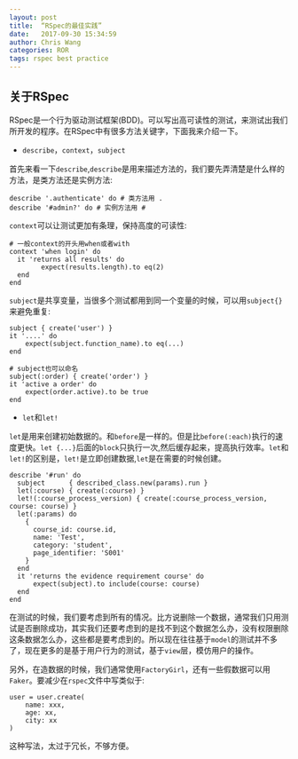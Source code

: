 ```yaml
---
layout: post
title:  “RSpec的最佳实践”
date:   2017-09-30 15:34:59
author: Chris Wang
categories: ROR
tags: rspec best practice
---
```


## 关于RSpec
RSpec是一个行为驱动测试框架(BDD)。可以写出高可读性的测试，来测试出我们所开发的程序。在RSpec中有很多方法关键字，下面我来介绍一下。
* `describe`，`context`，`subject`

首先来看一下`describe`,`describe`是用来描述方法的，我们要先弄清楚是什么样的方法，是类方法还是实例方法:
```
describe '.authenticate' do # 类方法用 .
describe '#admin?' do # 实例方法用 #

```
`context`可以让测试更加有条理，保持高度的可读性:
```
# 一般context的开头用when或者with
context 'when login' do
  it 'returns all results' do
        expect(results.length).to eq(2)
  end
end
```


`subject`是共享变量，当很多个测试都用到同一个变量的时候，可以用`subject{}`来避免重复:
```
subject { create('user') }
it '....' do
    expect(subject.function_name).to eq(...)
end

# subject也可以命名
subject(:order) { create('order') }
it 'active a order' do
    expect(order.active).to be true
end
```
* `let`和`let!`

`let`是用来创建初始数据的。和`before`是一样的。但是比`before(:each)`执行的速度更快。`let {...}`后面的`block`只执行一次,然后缓存起来，提高执行效率。`let`和`let!`的区别是，`let!`是立即创建数据,`let`是在需要的时候创建。
```
describe '#run' do
  subject      { described_class.new(params).run }
  let(:course) { create(:course) }
  let!(:course_process_version) { create(:course_process_version, course: course) }
  let(:params) do
    {
      course_id: course.id,
      name: 'Test',
      category: 'student',
      page_identifier: 'S001'
    }
  end
  it 'returns the evidence requirement course' do
      expect(subject).to include(course: course)
  end
end
```

在测试的时候，我们要考虑到所有的情况。比方说删除一个数据，通常我们只用测试是否删除成功，其实我们还要考虑到的是找不到这个数据怎么办，没有权限删除这条数据怎么办，这些都是要考虑到的。所以现在往往基于`model`的测试并不多了，现在更多的是基于用户行为的测试，基于`view`层，模仿用户的操作。

另外，在造数据的时候，我们通常使用`FactoryGirl`，还有一些假数据可以用`Faker`。要减少在`rspec`文件中写类似于:
```
user = user.create(
    name: xxx,
    age: xx,
    city: xx
)
```
这种写法，太过于冗长，不够方便。
